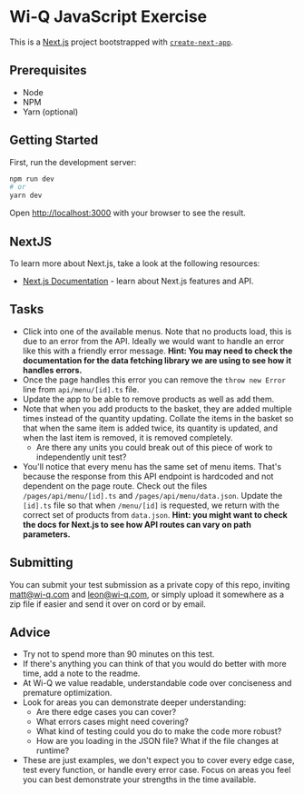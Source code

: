 # Wi-Q JavaScript Exercise

This is a [Next.js](https://nextjs.org/) project bootstrapped with [`create-next-app`](https://github.com/vercel/next.js/tree/canary/packages/create-next-app).

## Prerequisites

- Node
- NPM
- Yarn (optional)

## Getting Started

First, run the development server:

```bash
npm run dev
# or
yarn dev
```

Open [http://localhost:3000](http://localhost:3000) with your browser to see the result.

## NextJS

To learn more about Next.js, take a look at the following resources:

- [Next.js Documentation](https://nextjs.org/docs) - learn about Next.js features and API.

## Tasks

- Click into one of the available menus. Note that no products load, this is due to an error from the API.
Ideally we would want to handle an error like this with a friendly error message. **Hint: You may need to check the
documentation for the data fetching library we are using to see how it handles errors.**
- Once the page handles this error you can remove the `throw new Error` line from `api/menu/[id].ts` file.
- Update the app to be able to remove products as well as add them.
- Note that when you add products to the basket, they are added multiple times instead of the quantity updating.
Collate the items in the basket so that when the same item is added twice, its quantity is updated, and when the last
item is removed, it is removed completely.
  - Are there any units you could break out of this piece of work to independently unit test?
- You'll notice that every menu has the same set of menu items. That's because the response from this API endpoint
is hardcoded and not dependent on the page route. Check out the files `/pages/api/menu/[id].ts` and `/pages/api/menu/data.json`.
Update the `[id].ts` file so that when `/menu/[id]` is requested, we return with the correct set of products from `data.json`.
**Hint: you might want to check the docs for Next.js to see how API routes can vary on path parameters.**


## Submitting

You can submit your test submission as a private copy of this repo, inviting matt@wi-q.com and leon@wi-q.com, or simply upload it somewhere
as a zip file if easier and send it over on cord or by email.

## Advice

- Try not to spend more than 90 minutes on this test.
- If there's anything you can think of that you would do better with more time, add a note to the readme.
- At Wi-Q we value readable, understandable code over conciseness and premature optimization.
- Look for areas you can demonstrate deeper understanding:
  - Are there edge cases you can cover?
  - What errors cases might need covering?
  - What kind of testing could you do to make the code more robust?
  - How are you loading in the JSON file? What if the file changes at runtime?
- These are just examples, we don't expect you to cover every edge case, test every function, or handle every error case. Focus on areas you feel you can best demonstrate your strengths in the time available.
